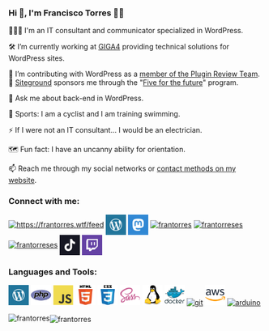 ### Hi 👋, I'm Francisco Torres 👨🏻

👨🏽‍💻 I'm an IT consultant and communicator specialized in WordPress.

🛠️ I’m currently working at [GIGA4](https://giga4.team) providing technical solutions for WordPress sites.

🔎 I’m contributing with WordPress as a [member of the Plugin Review Team](https://make.wordpress.org/plugins/handbook/the-team/). 
🎉 [Siteground](https://www.siteground.com/) sponsors me through the "[Five for the future](https://wordpress.org/five-for-the-future/pledge/siteground/)" program.

💬 Ask me about back-end in WordPress.

🚴 Sports: I am a cyclist and I am training swimming.

⚡️ If I were not an IT consultant... I would be an electrician.

🗺️ Fun fact: I have an uncanny ability for orientation.

📫 Reach me through my social networks or [contact methods on my website](https://frantorres.wtf/#contact).

<h3 align="left">Connect with me:</h3>
<p align="left">
<a href="https://frantorres.wtf/feed" target="blank"><img align="center" src="https://raw.githubusercontent.com/rahuldkjain/github-profile-readme-generator/master/src/images/icons/Social/rss.svg" alt="https://frantorres.wtf/feed" height="30" width="40" /></a>
<a href="https://profiles.wordpress.org/frantorres" target="blank"><img align="center" src="https://github.com/courtneyr-dev/courtneyr-dev/blob/main/images/wordpress.png?raw=true" alt="https://https://profiles.wordpress.org/frantorres" height="40" width="40" /></a>
<a href="https://mastodon.social/@frantorres" target="blank" rel="me"><img align="center" src="https://github.com/courtneyr-dev/courtneyr-dev/blob/main/images/mastodon.png?raw=true" alt="https://mastodon.social/@frantorres" height="40" width="40" /></a>
<a href="https://twitter.com/frantorres" target="blank"><img align="center" src="https://raw.githubusercontent.com/rahuldkjain/github-profile-readme-generator/master/src/images/icons/Social/twitter.svg" alt="frantorres" height="30" width="40" /></a>
<a href="https://linkedin.com/in/frantorreses" target="blank"><img align="center" src="https://raw.githubusercontent.com/rahuldkjain/github-profile-readme-generator/master/src/images/icons/Social/linked-in-alt.svg" alt="frantorreses" height="30" width="40" /></a>
<a href="https://instagram.com/frantorreses" target="blank"><img align="center" src="https://raw.githubusercontent.com/rahuldkjain/github-profile-readme-generator/master/src/images/icons/Social/instagram.svg" alt="frantorreses" height="30" width="40" /></a>
<a href="https://www.tiktok.com/@frantorreses" target="blank"><img align="center" src="https://github.com/courtneyr-dev/courtneyr-dev/blob/main/images/tiktok.png?raw=true" alt="https://www.tiktok.com/@frantorreses" height="40" width="40" /></a>
<a href="https://www.twitch.tv/frantorreses" target="blank" rel="me"><img align="center" src="https://github.com/courtneyr-dev/courtneyr-dev/blob/main/images/twitch.png?raw=true" alt="https://www.twitch.tv/frantorreses" height="40" width="40" /></a>
</p>

<h3 align="left">Languages and Tools:</h3>
<p align="left"> 
<a href="https://make.wordpress.org/plugins" target="blank"><img src="https://github.com/courtneyr-dev/courtneyr-dev/blob/main/images/wordpress.png?raw=true" alt="https://make.wordpress.org/plugins" height="40" width="40" /></a>     
<a href="https://www.php.net" target="_blank" rel="noreferrer"> <img src="https://raw.githubusercontent.com/devicons/devicon/master/icons/php/php-original.svg" alt="php" width="40" height="40"/></a>
<a href="https://developer.mozilla.org/en-US/docs/Web/JavaScript" target="_blank" rel="noreferrer"><img src="https://raw.githubusercontent.com/devicons/devicon/master/icons/javascript/javascript-original.svg" alt="javascript" width="40" height="40"/></a>
<a href="https://www.w3.org/html/" target="_blank" rel="noreferrer"> <img src="https://raw.githubusercontent.com/devicons/devicon/master/icons/html5/html5-original-wordmark.svg" alt="html5" width="40" height="40"/></a>  
<a href="https://www.w3schools.com/css/" target="_blank" rel="noreferrer"> <img src="https://raw.githubusercontent.com/devicons/devicon/master/icons/css3/css3-original-wordmark.svg" alt="css3" width="40" height="40"/></a>
<a href="https://sass-lang.com" target="_blank" rel="noreferrer"> <img src="https://raw.githubusercontent.com/devicons/devicon/master/icons/sass/sass-original.svg" alt="sass" width="40" height="40"/></a>  
<a href="https://www.linux.org/" target="_blank" rel="noreferrer"> <img src="https://raw.githubusercontent.com/devicons/devicon/master/icons/linux/linux-original.svg" alt="linux" width="40" height="40"/></a>  
<a href="https://www.docker.com/" target="_blank" rel="noreferrer"> <img src="https://raw.githubusercontent.com/devicons/devicon/master/icons/docker/docker-original-wordmark.svg" alt="docker" width="40" height="40"/></a>  
<a href="https://git-scm.com/" target="_blank" rel="noreferrer"><img src="https://www.vectorlogo.zone/logos/git-scm/git-scm-icon.svg" alt="git" width="40" height="40"/></a>
<a href="https://aws.amazon.com" target="_blank" rel="noreferrer"><img src="https://raw.githubusercontent.com/devicons/devicon/master/icons/amazonwebservices/amazonwebservices-original-wordmark.svg" alt="aws" width="40" height="40"/></a>
<a href="https://www.arduino.cc/" target="_blank" rel="noreferrer"><img src="https://cdn.worldvectorlogo.com/logos/arduino-1.svg" alt="arduino" width="40" height="40"/></a> </p>

<p><img align="left" src="https://github-readme-stats.vercel.app/api/top-langs?username=frantorres&show_icons=true&locale=en&layout=compact" alt="frantorres" /></p>

<p><img align="center" src="https://github-readme-streak-stats.herokuapp.com/?user=frantorres&" alt="frantorres" /></p>
